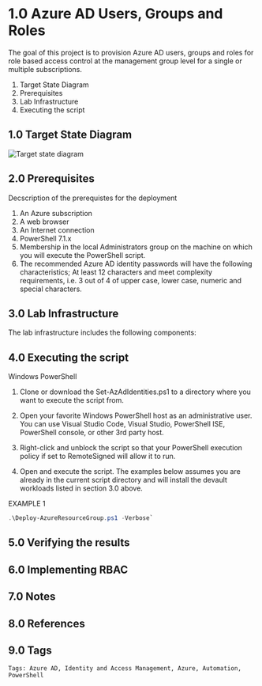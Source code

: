 # 1.0 Azure AD Users, Groups and Roles

The goal of this project is to provision Azure AD users, groups and roles for role based access control at the management group level for a single or multiple subscriptions.

1. Target State Diagram
2. Prerequisites
3. Lab Infrastructure
4. Executing the script

## 1.0 Target State Diagram

![Target state diagram](https://...png)

## 2.0 Prerequisites

Decscription of the prerequistes for the deployment

1. An Azure subscription
2. A web browser
3. An Internet connection
4. PowerShell 7.1.x
5. Membership in the local Administrators group on the machine on which you will execute the PowerShell script.
6. The recommended Azure AD identity passwords will have the following characteristics; At least 12 characters and meet complexity requirements, i.e. 3 out of 4 of upper case, lower case, numeric and special characters.

## 3.0 Lab Infrastructure

The lab infrastructure includes the following components:

## 4.0 Executing the script

Windows PowerShell

1. Clone or download the Set-AzAdIdentities.ps1 to a directory where you want to execute the script from.

2. Open your favorite Windows PowerShell host as an administrative user. You can use Visual Studio Code, Visual Studio, PowerShell ISE, PowerShell console, or other 3rd party host.

3. Right-click and unblock the script so that your PowerShell execution policy if set to RemoteSigned will allow it to run.

4. Open and execute the script. The examples below assumes you are already in the current script directory and will install the devault workloads listed in section 3.0 above.

EXAMPLE 1
```powershell
.\Deploy-AzureResourceGroup.ps1 -Verbose`
````

## 5.0 Verifying the results
## 6.0 Implementing RBAC

## 7.0 Notes
## 8.0 References

## 9.0 Tags

`Tags: Azure AD, Identity and Access Management, Azure, Automation, PowerShell`
